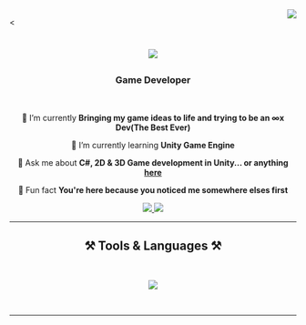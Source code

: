 <img align="right" src="https://visitor-badge.laobi.icu/badge?page_id=still-frosty.visitor-badge" />

<<h1 align="center">
    <img src="https://readme-typing-svg.herokuapp.com/?font=Righteous&size=35&center=true&vCenter=true&width=500&height=70&duration=4000&lines=Hi+There!+👻;+I'm+Opeyemi+!+👻;" />
</h1>

<h3 align="center">Game Developer</h3>

<br/>

<div align="center">
 
 🔭 I’m currently **Bringing my game ideas to life and trying to be an ∞x Dev(The Best Ever)**
 
 🌱 I’m currently learning **Unity Game Engine**

💬 Ask me about **C#, 2D & 3D Game development in Unity... or anything [here](Harwobade@gmail.com)**

👻 Fun fact **You're here because you noticed me somewhere elses first**

 </div>
 
<div align="center"> 
  <a href="Harwobade@gmail.com">
    <img src="https://img.shields.io/badge/Gmail-333333?style=for-the-badge&logo=gmail&logoColor=black" />
  </a>
  <a href="#" target="_blank">
    <img src="https://img.shields.io/badge/LinkedIn-0077B5?style=for-the-badge&logo=linkedin&logoColor=white" target="_blank" />
  </a>
</div>

 <hr/>

 <h2 align="center">⚒️ Tools & Languages ⚒️</h2>
<br/>
<div align="center">
    
<img src="[![My Skills](https://skillicons.dev/icons?i=cs,unity=3)](https://skillicons.dev)" width={100}/><br>
</div>

<br/>
<hr/>

